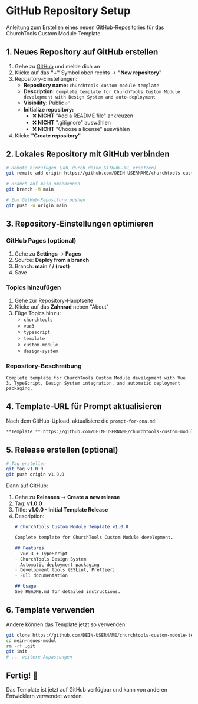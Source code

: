 # GitHub Repository Setup

Anleitung zum Erstellen eines neuen GitHub-Repositories für das ChurchTools Custom Module Template.

## 1. Neues Repository auf GitHub erstellen

1. Gehe zu [GitHub](https://github.com) und melde dich an
2. Klicke auf das **"+"** Symbol oben rechts → **"New repository"**
3. Repository-Einstellungen:
   - **Repository name:** `churchtools-custom-module-template`
   - **Description:** `Complete template for ChurchTools Custom Module development with Design System and auto-deployment`
   - **Visibility:** Public ✅
   - **Initialize repository:** 
     - ❌ **NICHT** "Add a README file" ankreuzen
     - ❌ **NICHT** ".gitignore" auswählen  
     - ❌ **NICHT** "Choose a license" auswählen
4. Klicke **"Create repository"**

## 2. Lokales Repository mit GitHub verbinden

```bash
# Remote hinzufügen (URL durch deine GitHub-URL ersetzen)
git remote add origin https://github.com/DEIN-USERNAME/churchtools-custom-module-template.git

# Branch auf main umbenennen
git branch -M main

# Zum GitHub-Repository pushen
git push -u origin main
```

## 3. Repository-Einstellungen optimieren

### GitHub Pages (optional)
1. Gehe zu **Settings** → **Pages**
2. Source: **Deploy from a branch**
3. Branch: **main** / **/ (root)**
4. Save

### Topics hinzufügen
1. Gehe zur Repository-Hauptseite
2. Klicke auf das **Zahnrad** neben "About"
3. Füge Topics hinzu:
   - `churchtools`
   - `vue3`
   - `typescript`
   - `template`
   - `custom-module`
   - `design-system`

### Repository-Beschreibung
```
Complete template for ChurchTools Custom Module development with Vue 3, TypeScript, Design System integration, and automatic deployment packaging.
```

## 4. Template-URL für Prompt aktualisieren

Nach dem GitHub-Upload, aktualisiere die `prompt-for-ona.md`:

```markdown
**Template:** https://github.com/DEIN-USERNAME/churchtools-custom-module-template
```

## 5. Release erstellen (optional)

```bash
# Tag erstellen
git tag v1.0.0
git push origin v1.0.0
```

Dann auf GitHub:
1. Gehe zu **Releases** → **Create a new release**
2. Tag: **v1.0.0**
3. Title: **v1.0.0 - Initial Template Release**
4. Description:
   ```markdown
   # ChurchTools Custom Module Template v1.0.0
   
   Complete template for ChurchTools Custom Module development.
   
   ## Features
   - Vue 3 + TypeScript
   - ChurchTools Design System
   - Automatic deployment packaging
   - Development tools (ESLint, Prettier)
   - Full documentation
   
   ## Usage
   See README.md for detailed instructions.
   ```

## 6. Template verwenden

Andere können das Template jetzt so verwenden:

```bash
git clone https://github.com/DEIN-USERNAME/churchtools-custom-module-template.git mein-neues-modul
cd mein-neues-modul
rm -rf .git
git init
# ... weitere Anpassungen
```

## Fertig! 🎉

Das Template ist jetzt auf GitHub verfügbar und kann von anderen Entwicklern verwendet werden.